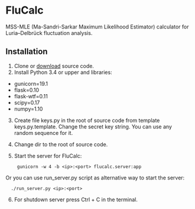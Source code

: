 # FluCalc
MSS-MLE (Ma-Sandri-Sarkar Maximum Likelihood Estimator) calculator for Luria–Delbrück fluctuation analysis.

## Installation
1. Clone or [download](https://github.com/bondarevts/flucalc/archive/master.zip) source code.
2. Install Python 3.4 or upper and libraries:
  * gunicorn=19.1
  * flask=0.10
  * flask-wtf=0.11
  * scipy=0.17
  * numpy=1.10

3. Create file keys.py in the root of source code from template keys.py.template. Change the secret key string. You can use any random sequence for it.
4. Change dir to the root of source code. 
5. Start the server for FluCalc:

        gunicorn -w 4 -b <ip>:<port> flucalc.server:app
        
  Or you can use run_server.py script as alternative way to start the server:
       
      ./run_server.py <ip>:<port>
        
6. For shutdown server press Ctrl + C in the terminal.
